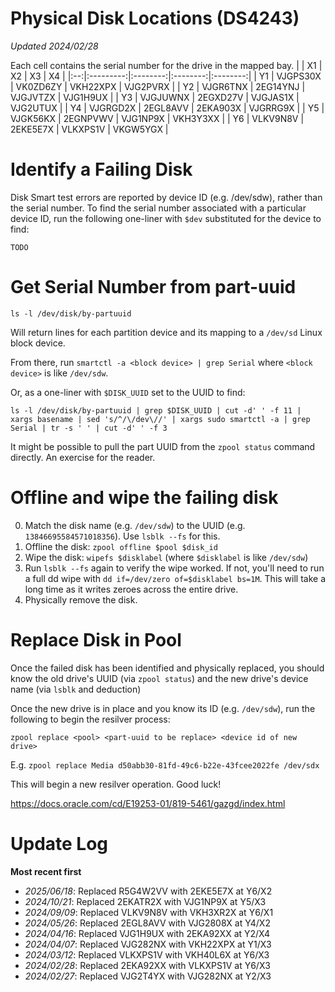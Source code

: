 # Physical Disk Locations (DS4243)

_Updated 2024/02/28_

Each cell contains the serial number for the drive in the mapped bay.
| | X1 | X2 | X3 | X4 |
|:--:|:---------:|:--------:|:--------:|:--------:|
| Y1 | VJGPS30X | VK0ZD6ZY | VKH22XPX | VJG2PVRX |
| Y2 | VJGR6TNX | 2EG14YNJ | VJGJVTZX | VJG1H9UX |
| Y3 | VJGJUWNX | 2EGXD27V | VJGJAS1X | VJG2UTUX |
| Y4 | VJGRGD2X | 2EGL8AVV | 2EKA903X | VJGRRG9X |
| Y5 | VJGK56KX | 2EGNPVWV | VJG1NP9X | VKH3Y3XX |
| Y6 | VLKV9N8V | 2EKE5E7X | VLKXPS1V | VKGW5YGX |

# Identify a Failing Disk

Disk Smart test errors are reported by device ID (e.g. /dev/sdw), rather than the serial number. To find the serial number associated with a particular device ID, run the following one-liner with `$dev` substituted for the device to find:

`TODO`

# Get Serial Number from part-uuid

`ls -l /dev/disk/by-partuuid`

Will return lines for each partition device and its mapping to a `/dev/sd` Linux block device.

From there, run `smartctl -a <block device> | grep Serial` where `<block device>` is like `/dev/sdw`.

Or, as a one-liner with `$DISK_UUID` set to the UUID to find:

`ls -l /dev/disk/by-partuuid | grep $DISK_UUID | cut -d' ' -f 11 | xargs basename | sed 's/^/\/dev\//' | xargs sudo smartctl -a | grep Serial | tr -s ' ' | cut -d' ' -f 3`

It might be possible to pull the part UUID from the `zpool status` command directly. An exercise for the reader.

# Offline and wipe the failing disk

0. Match the disk name (e.g. `/dev/sdw`) to the UUID (e.g. `13846695584571018356`). Use `lsblk --fs` for this.
1. Offline the disk: `zpool offline $pool $disk_id`
2. Wipe the disk: `wipefs $disklabel` (where `$disklabel` is like `/dev/sdw`)
3. Run `lsblk --fs` again to verify the wipe worked. If not, you'll need to run a full dd wipe with `dd if=/dev/zero of=$disklabel bs=1M`. This will take a long time as it writes zeroes across the entire drive.
4. Physically remove the disk.

# Replace Disk in Pool

Once the failed disk has been identified and physically replaced, you should know the old drive's UUID (via `zpool status`) and the new drive's device name (via `lsblk` and deduction)

Once the new drive is in place and you know its ID (e.g. `/dev/sdw`), run the following to begin the resilver process:

`zpool replace <pool> <part-uuid to be replace> <device id of new drive>`

E.g. `zpool replace Media d50abb30-81fd-49c6-b22e-43fcee2022fe /dev/sdx`

This will begin a new resilver operation. Good luck!

https://docs.oracle.com/cd/E19253-01/819-5461/gazgd/index.html

# Update Log

**Most recent first**

- _2025/06/18_: Replaced R5G4W2VV with 2EKE5E7X at Y6/X2
- _2024/10/21_: Replaced 2EKATR2X with VJG1NP9X at Y5/X3
- _2024/09/09_: Replaced VLKV9N8V with VKH3XR2X at Y6/X1
- _2024/05/26_: Replaced 2EGL8AVV with VJG2808X at Y4/X2
- _2024/04/16_: Replaced VJG1H9UX with 2EKA92XX at Y2/X4
- _2024/04/07_: Replaced VJG282NX with VKH22XPX at Y1/X3
- _2024/03/12_: Replaced VLKXPS1V with VKH40L6X at Y6/X3
- _2024/02/28_: Replaced 2EKA92XX with VLKXPS1V at Y6/X3
- _2024/02/27_: Replaced VJG2T4YX with VJG282NX at Y2/X3
